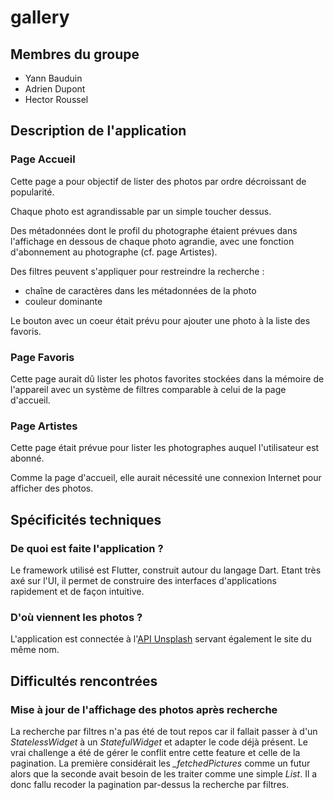 # gallery

## Membres du groupe

- Yann Bauduin
- Adrien Dupont
- Hector Roussel

## Description de l'application

### Page Accueil

Cette page a pour objectif de lister des photos par ordre décroissant de popularité.

Chaque photo est agrandissable par un simple toucher dessus.

Des métadonnées dont le profil du photographe étaient prévues dans l'affichage en dessous de chaque photo agrandie, avec une fonction d'abonnement au photographe (cf. page Artistes).

Des filtres peuvent s'appliquer pour restreindre la recherche :

- chaîne de caractères dans les métadonnées de la photo
- couleur dominante

Le bouton avec un coeur était prévu pour ajouter une photo à la liste des favoris.

### Page Favoris

Cette page aurait dû lister les photos favorites stockées dans la mémoire de l'appareil avec un système de filtres comparable à celui de la page d'accueil.

### Page Artistes

Cette page était prévue pour lister les photographes auquel l'utilisateur est abonné.

Comme la page d'accueil, elle aurait nécessité une connexion Internet pour afficher des photos.

## Spécificités techniques

### De quoi est faite l'application ?

Le framework utilisé est Flutter, construit autour du langage Dart. Etant très axé sur l'UI, il permet de construire des interfaces d'applications rapidement et de façon intuitive.

### D'où viennent les photos ?

L'application est connectée à l'[API Unsplash](https://unsplash.com/documentation) servant également le site du même nom.

## Difficultés rencontrées

### Mise à jour de l'affichage des photos après recherche

La recherche par filtres n'a pas été de tout repos car il fallait passer à d'un _StatelessWidget_ à un _StatefulWidget_ et adapter le code déjà présent. Le vrai challenge a été de gérer le conflit entre cette feature et celle de la pagination. La première considérait les _\_fetchedPictures_ comme un futur alors que la seconde avait besoin de les traiter comme une simple _List_. Il a donc fallu recoder la pagination par-dessus la recherche par filtres.
